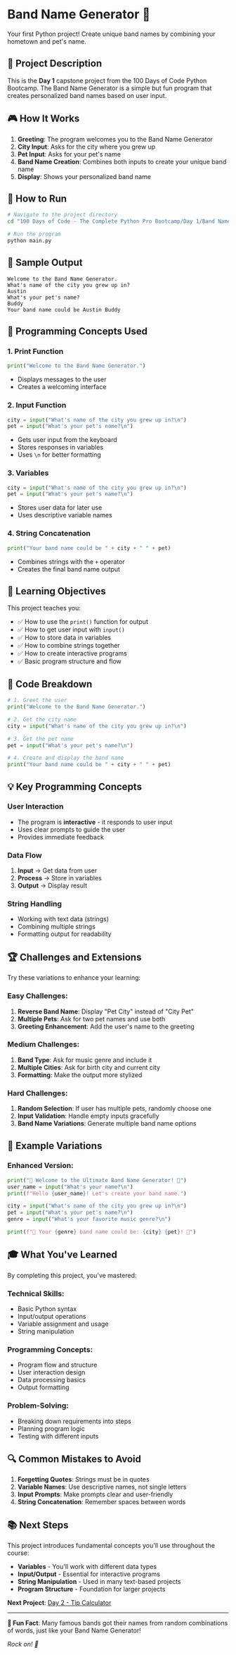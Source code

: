 # Band Name Generator 🎸

Your first Python project! Create unique band names by combining your hometown and pet's name.

## 📖 Project Description

This is the **Day 1** capstone project from the 100 Days of Code Python Bootcamp. The Band Name Generator is a simple but fun program that creates personalized band names based on user input.

## 🎮 How It Works

1. **Greeting**: The program welcomes you to the Band Name Generator
2. **City Input**: Asks for the city where you grew up
3. **Pet Input**: Asks for your pet's name
4. **Band Name Creation**: Combines both inputs to create your unique band name
5. **Display**: Shows your personalized band name

## 🚀 How to Run

```bash
# Navigate to the project directory
cd "100 Days of Code - The Complete Python Pro Bootcamp/Day 1/Band Name Generator Project"

# Run the program
python main.py
```

## 📝 Sample Output

```
Welcome to the Band Name Generator.
What's name of the city you grew up in?
Austin
What's your pet's name?
Buddy
Your band name could be Austin Buddy
```

## 🧠 Programming Concepts Used

### 1. Print Function
```python
print("Welcome to the Band Name Generator.")
```
- Displays messages to the user
- Creates a welcoming interface

### 2. Input Function
```python
city = input("What's name of the city you grew up in?\n")
pet = input("What's your pet's name?\n")
```
- Gets user input from the keyboard
- Stores responses in variables
- Uses `\n` for better formatting

### 3. Variables
```python
city = input("What's name of the city you grew up in?\n")
pet = input("What's your pet's name?\n")
```
- Stores user data for later use
- Uses descriptive variable names

### 4. String Concatenation
```python
print("Your band name could be " + city + " " + pet)
```
- Combines strings with the `+` operator
- Creates the final band name output

## 🎯 Learning Objectives

This project teaches you:
- ✅ How to use the `print()` function for output
- ✅ How to get user input with `input()`
- ✅ How to store data in variables
- ✅ How to combine strings together
- ✅ How to create interactive programs
- ✅ Basic program structure and flow

## 🔧 Code Breakdown

```python
# 1. Greet the user
print("Welcome to the Band Name Generator.")

# 2. Get the city name
city = input("What's name of the city you grew up in?\n")

# 3. Get the pet name
pet = input("What's your pet's name?\n")

# 4. Create and display the band name
print("Your band name could be " + city + " " + pet)
```

## 💡 Key Programming Concepts

### User Interaction
- The program is **interactive** - it responds to user input
- Uses clear prompts to guide the user
- Provides immediate feedback

### Data Flow
1. **Input** → Get data from user
2. **Process** → Store in variables
3. **Output** → Display result

### String Handling
- Working with text data (strings)
- Combining multiple strings
- Formatting output for readability

## 🏆 Challenges and Extensions

Try these variations to enhance your learning:

### Easy Challenges:
1. **Reverse Band Name**: Display "Pet City" instead of "City Pet"
2. **Multiple Pets**: Ask for two pet names and use both
3. **Greeting Enhancement**: Add the user's name to the greeting

### Medium Challenges:
1. **Band Type**: Ask for music genre and include it
2. **Multiple Cities**: Ask for birth city and current city
3. **Formatting**: Make the output more stylized

### Hard Challenges:
1. **Random Selection**: If user has multiple pets, randomly choose one
2. **Input Validation**: Handle empty inputs gracefully
3. **Band Name Variations**: Generate multiple band name options

## 🎨 Example Variations

### Enhanced Version:
```python
print("🎸 Welcome to the Ultimate Band Name Generator! 🎸")
user_name = input("What's your name?\n")
print(f"Hello {user_name}! Let's create your band name.")

city = input("What's name of the city you grew up in?\n")
pet = input("What's your pet's name?\n")
genre = input("What's your favorite music genre?\n")

print(f"🎵 Your {genre} band name could be: {city} {pet}! 🎵")
```

## 🎓 What You've Learned

By completing this project, you've mastered:

### Technical Skills:
- Basic Python syntax
- Input/output operations
- Variable assignment and usage
- String manipulation

### Programming Concepts:
- Program flow and structure
- User interaction design
- Data processing basics
- Output formatting

### Problem-Solving:
- Breaking down requirements into steps
- Planning program logic
- Testing with different inputs

## 🔍 Common Mistakes to Avoid

1. **Forgetting Quotes**: Strings must be in quotes
2. **Variable Names**: Use descriptive names, not single letters
3. **Input Prompts**: Make prompts clear and user-friendly
4. **String Concatenation**: Remember spaces between words

## 📚 Next Steps

This project introduces fundamental concepts you'll use throughout the course:
- **Variables** - You'll work with different data types
- **Input/Output** - Essential for interactive programs
- **String Manipulation** - Used in many text-based projects
- **Program Structure** - Foundation for larger projects

**Next Project**: [Day 2 - Tip Calculator](../../Day%202/Tip%20Calculator%20Project/)

---

**🎸 Fun Fact**: Many famous bands got their names from random combinations of words, just like your Band Name Generator!

*Rock on! 🤘*
